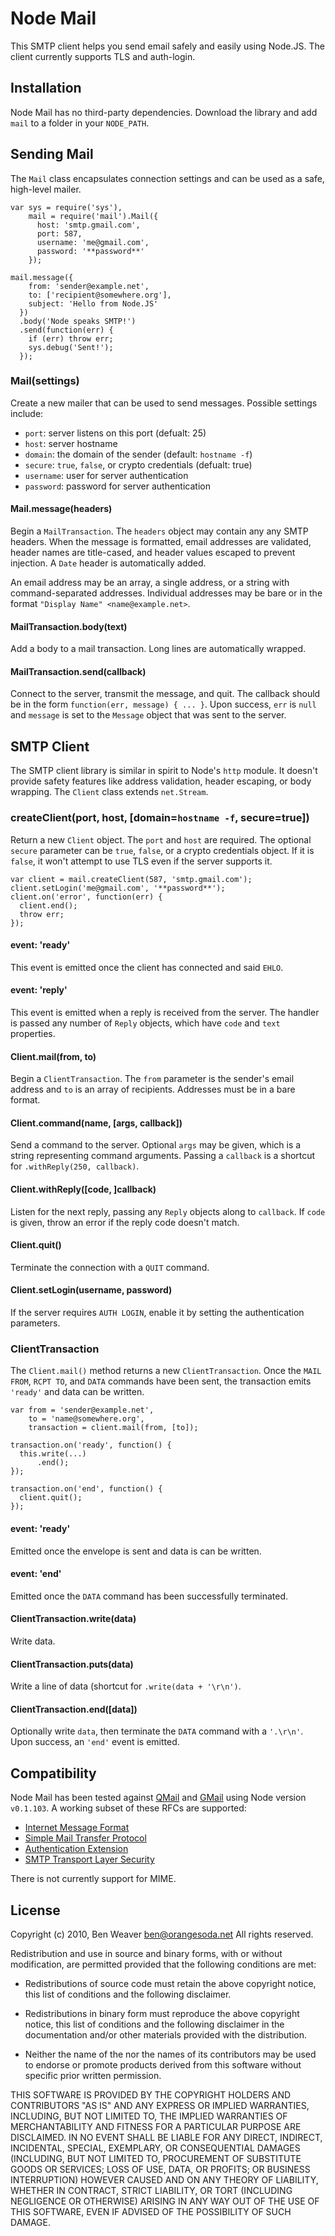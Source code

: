# Node Mail #

This SMTP client helps you send email safely and easily using
Node.JS.  The client currently supports TLS and auth-login.

## Installation ##

Node Mail has no third-party dependencies.  Download the library and
add `mail` to a folder in your `NODE_PATH`.

## Sending Mail ##

The `Mail` class encapsulates connection settings and can be used as a
safe, high-level mailer.

    var sys = require('sys'),
        mail = require('mail').Mail({
          host: 'smtp.gmail.com',
          port: 587,
          username: 'me@gmail.com',
          password: '**password**'
        });

    mail.message({
        from: 'sender@example.net',
        to: ['recipient@somewhere.org'],
        subject: 'Hello from Node.JS'
      })
      .body('Node speaks SMTP!')
      .send(function(err) {
        if (err) throw err;
        sys.debug('Sent!');
      });

### Mail(settings) ###

Create a new mailer that can be used to send messages.  Possible
settings include:

  + `port`: server listens on this port (defualt: 25)
  + `host`: server hostname
  + `domain`: the domain of the sender (default: `hostname -f`)
  + `secure`: `true`, `false`, or crypto credentials (defualt: true)
  + `username`: user for server authentication
  + `password`: password for server authentication

#### Mail.message(headers) ####

Begin a `MailTransaction`.  The `headers` object may contain any any
SMTP headers.  When the message is formatted, email addresses are
validated, header names are title-cased, and header values escaped to
prevent injection.  A `Date` header is automatically added.

An email address may be an array, a single address, or a string with
command-separated addresses.  Individual addresses may be bare or in
the format `"Display Name" <name@example.net>`.

#### MailTransaction.body(text) ####

Add a body to a mail transaction.  Long lines are automatically
wrapped.

#### MailTransaction.send(callback) ####

Connect to the server, transmit the message, and quit.  The callback
should be in the form `function(err, message) { ... }`.  Upon success,
`err` is `null` and `message` is set to the `Message` object that was
sent to the server.

## SMTP Client ##

The SMTP client library is similar in spirit to Node's `http` module.
It doesn't provide safety features like address validation, header
escaping, or body wrapping.  The `Client` class extends `net.Stream`.

### createClient(port, host, [domain=`hostname -f`, secure=true]) ###

Return a new `Client` object.  The `port` and `host` are required.
The optional `secure` parameter can be `true`, `false`, or a crypto
credentials object.  If it is `false`, it won't attempt to use TLS
even if the server supports it.

    var client = mail.createClient(587, 'smtp.gmail.com');
    client.setLogin('me@gmail.com', '**password**');
    client.on('error', function(err) {
      client.end();
      throw err;
    });

#### event: 'ready' ####

This event is emitted once the client has connected and said `EHLO`.

#### event: 'reply' ####

This event is emitted when a reply is received from the server.  The
handler is passed any number of `Reply` objects, which have `code` and
`text` properties.

#### Client.mail(from, to) ####

Begin a `ClientTransaction`.  The `from` parameter is the sender's
email address and `to` is an array of recipients.  Addresses must be
in a bare format.

#### Client.command(name, [args, callback]) ####

Send a command to the server.  Optional `args` may be given, which is
a string representing command arguments.  Passing a `callback` is a
shortcut for `.withReply(250, callback)`.

#### Client.withReply([code, ]callback) ####

Listen for the next reply, passing any `Reply` objects along to
`callback`.  If `code` is given, throw an error if the reply code
doesn't match.

#### Client.quit() ####

Terminate the connection with a `QUIT` command.

#### Client.setLogin(username, password) ####

If the server requires `AUTH LOGIN`, enable it by setting the
authentication parameters.

### ClientTransaction ###

The `Client.mail()` method returns a new `ClientTransaction`.  Once
the `MAIL FROM`,  `RCPT TO`, and `DATA` commands have been sent, the
transaction emits `'ready'` and data can be written.

    var from = 'sender@example.net',
        to = 'name@somewhere.org',
        transaction = client.mail(from, [to]);

    transaction.on('ready', function() {
      this.write(...)
          .end();
    });

    transaction.on('end', function() {
      client.quit();
    });

#### event: 'ready' ####

Emitted once the envelope is sent and data is can be written.

#### event: 'end' ####

Emitted once the `DATA` command has been successfully terminated.

#### ClientTransaction.write(data) ####

Write data.

#### ClientTransaction.puts(data) ####

Write a line of data (shortcut for `.write(data + '\r\n')`.

#### ClientTransaction.end([data]) ####

Optionally write `data`, then terminate the `DATA` command with a
`'.\r\n'`.  Upon success, an `'end'` event is emitted.

## Compatibility ##

Node Mail has been tested against [QMail][1] and [GMail][2] using Node
version `v0.1.103`.  A working subset of these RFCs are supported:

  + [Internet Message Format](http://tools.ietf.org/html/rfc5322)
  + [Simple Mail Transfer Protocol](http://tools.ietf.org/html/rfc5321)
  + [Authentication Extension](http://www.faqs.org/rfcs/rfc2554.html)
  + [SMTP Transport Layer Security](http://tools.ietf.org/html/rfc3207)

There is not currently support for MIME.

[1]: http://qmail.org/top.html
[2]: http://mail.google.com/support/bin/answer.py?hl=en&answer=13287

## License ##

Copyright (c) 2010, Ben Weaver <ben@orangesoda.net>
All rights reserved.

Redistribution and use in source and binary forms, with or without
modification, are permitted provided that the following conditions are
met:

* Redistributions of source code must retain the above copyright
  notice, this list of conditions and the following disclaimer.

* Redistributions in binary form must reproduce the above copyright
  notice, this list of conditions and the following disclaimer in the
  documentation and/or other materials provided with the distribution.

* Neither the name of the <organization> nor the names of its
  contributors may be used to endorse or promote products derived from
  this software without specific prior written permission.

THIS SOFTWARE IS PROVIDED BY THE COPYRIGHT HOLDERS AND CONTRIBUTORS
"AS IS" AND ANY EXPRESS OR IMPLIED WARRANTIES, INCLUDING, BUT NOT
LIMITED TO, THE IMPLIED WARRANTIES OF MERCHANTABILITY AND FITNESS FOR
A PARTICULAR PURPOSE ARE DISCLAIMED. IN NO EVENT SHALL <COPYRIGHT
HOLDER> BE LIABLE FOR ANY DIRECT, INDIRECT, INCIDENTAL, SPECIAL,
EXEMPLARY, OR CONSEQUENTIAL DAMAGES (INCLUDING, BUT NOT LIMITED TO,
PROCUREMENT OF SUBSTITUTE GOODS OR SERVICES; LOSS OF USE, DATA, OR
PROFITS; OR BUSINESS INTERRUPTION) HOWEVER CAUSED AND ON ANY THEORY OF
LIABILITY, WHETHER IN CONTRACT, STRICT LIABILITY, OR TORT (INCLUDING
NEGLIGENCE OR OTHERWISE) ARISING IN ANY WAY OUT OF THE USE OF THIS
SOFTWARE, EVEN IF ADVISED OF THE POSSIBILITY OF SUCH DAMAGE.

